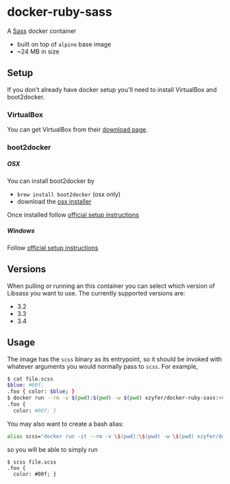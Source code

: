 # docker-ruby-sass
A [Sass](https://github.com/sass/sass) docker container

- built on top of `alpine` base image
- ~24 MB in size

## Setup

If you don't already have docker setup you'll need to install VirtualBox and boot2docker.

### VirtualBox

You can get VirtualBox from their [download page](https://www.virtualbox.org/wiki/Downloads).

### boot2docker

##### OSX

You can install boot2docker by
- `brew install boot2docker` (osx only)
- download the [osx installer](https://github.com/boot2docker/osx-installer/releases)

Once installed follow [official setup instructions](http://docs.docker.com/installation/mac/#from-your-command-line)

##### Windows

Follow [official setup instructions](http://docs.docker.com/installation/windows/)

## Versions

When pulling or running an this container you can select which version of Libsass you want to use. The currently supported versions are:

- 3.2
- 3.3
- 3.4

## Usage

The image has the `scss` binary as its entrypoint, so it should be invoked with whatever arguments you would normally pass to `scss`. For example,

```bash
$ cat file.scss
$blue: #00f;
.foo { color: $blue; }
$ docker run --rm -v $(pwd):$(pwd) -w $(pwd) xzyfer/docker-ruby-sass:<version> file.scss
.foo {
  color: #00f; }
```

You may also want to create a bash alias:

```bash
alias scss="docker run -it --rm -v \$(pwd):\$(pwd) -w \$(pwd) xzyfer/docker-ruby-libsass:3.4"
```

so you will be able to simply run

```
$ scss file.scss
.foo {
  color: #00f; }
```
